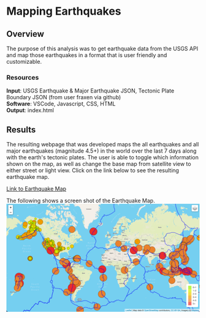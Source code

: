 # Mapping Earthquakes

## Overview
The purpose of this analysis was to get earthquake data from the USGS API and map those earthquakes in a format that is user friendly and customizable.  

### Resources
**Input**: USGS Earthquake & Major Earthquake JSON, Tectonic Plate Boundary JSON (from user fraxen via github)<br/>
**Software**: VSCode, Javascript, CSS, HTML<br/>
**Output**: index.html<br/>

## Results
The resulting webpage that was developed maps the all earthquakes and all major earthquakes (magnitude 4.5+) in the world over the last 7 days along with the earth's tectonic plates. The user is able to toggle which information shown on the map, as well as change the base map from satellite view to either street or light view. Click on the link below to see the resulting earthquake map. 

[Link to Earthquake Map](https://mhorstman.github.io/Mapping_Earthquakes/Earthquake_Challenge/index.html)

The following shows a screen shot of the Earthquake Map.
![Earthquake Map](https://github.com/mhorstman/Mapping_Earthquakes/blob/main/Earthquake_Challenge/Earthquake_Map_Screen%20Shot.png)
